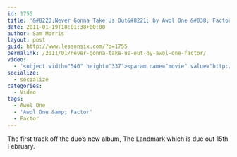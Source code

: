 ```yaml
---
id: 1755
title: '&#8220;Never Gonna Take Us Out&#8221; by Awol One &#038; Factor'
date: 2011-01-19T18:01:38+00:00
author: Sam Morris
layout: post
guid: http://www.lessonsix.com/?p=1755
permalink: /2011/01/never-gonna-take-us-out-by-awol-one-factor/
video:
  - '<object width="540" height="337"><param name="movie" value="http://www.youtube.com/v/HvVGVS_hwEQ?fs=1&hl=en_GB"></param><param name="allowFullScreen" value="true"></param><param name="allowscriptaccess" value="always"></param><embed src="http://www.youtube.com/v/HvVGVS_hwEQ?fs=1&hl=en_GB" type="application/x-shockwave-flash" width="540" height="337" allowscriptaccess="always" allowfullscreen="true"></embed></object>'
socialize:
  - socialize
categories:
  - Video
tags:
  - Awol One
  - 'Awol One &amp; Factor'
  - Factor
---
```

The first track off the duo&#8217;s new album, The Landmark which is due out 15th February.